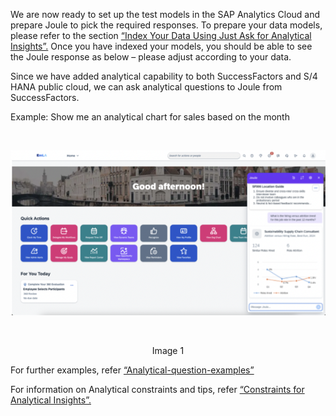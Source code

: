 We are now ready to set up the test models in the SAP Analytics Cloud and prepare Joule to pick the required responses. To prepare your data models, please refer to the section <a href="https://help.sap.com/docs/joule/integrating-joule-with-sap/index-your-data-using-just-ask-and-test-your-integration?locale=en-US">“Index Your Data Using Just Ask for Analytical Insights”.</a>
Once you have indexed your models, you should be able to see the Joule response as below – please adjust according to your data.

Since we have added analytical capability to both SuccessFactors and S/4 HANA public cloud, we can ask analytical questions to Joule from SuccessFactors.

Example: Show me an analytical chart for sales based on the month

  <br>
<p align="center"> 
<img src="images/4.2.png"> 
</p>
<br>
<p align="center" <b>Image 1</b> </p>

For further examples, refer <a href="https://help.sap.com/docs/joule/capabilities-guide/analytical-question-examples">“Analytical-question-examples”</a>

For information on Analytical constraints and tips, refer <a href="https://help.sap.com/docs/joule/capabilities-guide/constraints-for-analytical-insights">“Constraints for Analytical Insights”.</a>

